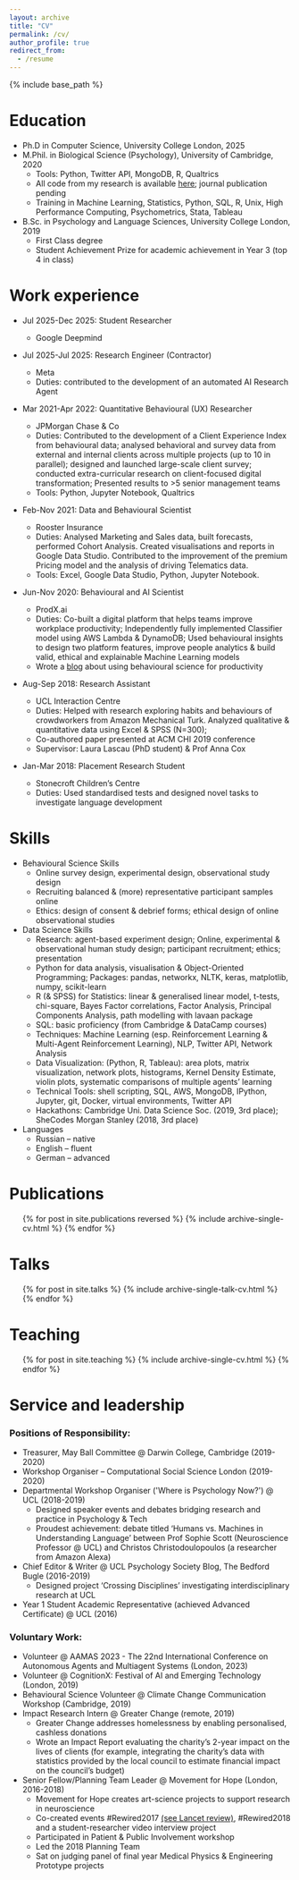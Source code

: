 ```yaml
---
layout: archive
title: "CV"
permalink: /cv/
author_profile: true
redirect_from:
  - /resume
---
```


{% include base_path %} 

Education
======
* Ph.D in Computer Science, University College London, 2025
* M.Phil. in Biological Science (Psychology), University of Cambridge, 2020 
  * Tools: Python, Twitter API, MongoDB, R, Qualtrics
  * All code from my research is available [here](https://github.com/Liza-Tennant/Twitter-NLP-SNA); journal publication pending
  * Training in Machine Learning, Statistics, Python, SQL, R, Unix, High Performance Computing, Psychometrics, Stata, Tableau
* B.Sc. in Psychology and Language Sciences, University College London, 2019
  * First Class degree
  * Student Achievement Prize for academic achievement in Year 3 (top 4 in class)

Work experience
======
* Jul 2025-Dec 2025: Student Researcher  
  * Google Deepmind
 
* Jul 2025-Jul 2025: Research Engineer (Contractor) 
  * Meta
  * Duties: contributed to the development of an automated AI Research Agent
 
* Mar 2021-Apr 2022: Quantitative Behavioural (UX) Researcher
  * JPMorgan Chase & Co
  * Duties: Contributed to the development of a Client Experience Index from behavioural data; analysed behavioral and survey data from external and internal clients across multiple projects (up to 10 in parallel); designed and launched large-scale client survey; conducted extra-curricular research on client-focused digital transformation; Presented results to >5 senior management teams
  * Tools: Python, Jupyter Notebook, Qualtrics

* Feb-Nov 2021: Data and Behavioural Scientist
  * Rooster Insurance
  * Duties: Analysed Marketing and Sales data, built forecasts, performed Cohort Analysis. Created visualisations and reports in Google Data Studio. Contributed to the improvement of the premium Pricing model and the analysis of driving Telematics data. 
  * Tools: Excel, Google Data Studio, Python, Jupyter Notebook.

* Jun-Nov 2020: Behavioural and AI Scientist
  * ProdX.ai
  * Duties: Co-built a digital platform that helps teams improve workplace productivity; Independently fully implemented Classifier model using AWS Lambda & DynamoDB; Used behavioural insights to design two platform features, improve people analytics & build valid, ethical and explainable Machine Learning models
  * Wrote a [blog](https://www.prodx.ai/blog/behavioral-science-improves-motivation-and-productivity) about using behavioural science for productivity

* Aug-Sep 2018: Research Assistant
  * UCL Interaction Centre
  * Duties: Helped with research exploring habits and behaviours of crowdworkers from Amazon Mechanical Turk. Analyzed qualitative & quantitative data using Excel & SPSS (N=300); 
  * Co-authored paper presented at ACM CHI 2019 conference
  * Supervisor: Laura Lascau (PhD student) & Prof Anna Cox

* Jan-Mar 2018: Placement Research Student
  * Stonecroft Children’s Centre
  * Duties: Used standardised tests and designed novel tasks to investigate language development
  
Skills
======
* Behavioural Science Skills
  * Online survey design, experimental design, observational study design
  * Recruiting balanced & (more) representative participant samples online
  * Ethics: design of consent & debrief forms; ethical design of online observational studies
* Data Science Skills
  * Research: agent-based experiment design; Online, experimental & observational human study design; participant recruitment; ethics; presentation
  * Python for data analysis, visualisation & Object-Oriented Programming; Packages: pandas, networkx, NLTK, keras, matplotlib, numpy, scikit-learn
  * R (& SPSS) for Statistics: linear & generalised linear model, t-tests, chi-square, Bayes Factor correlations, Factor Analysis, Principal Components Analysis, path modelling with lavaan package 
  * SQL: basic proficiency (from Cambridge & DataCamp courses)
  * Techniques: Machine Learning (esp. Reinforcement Learning & Multi-Agent Reinforcement Learning), NLP, Twitter API, Network Analysis
  * Data Visualization: (Python, R, Tableau): area plots, matrix visualization, network plots, histograms, Kernel Density Estimate, violin plots, systematic comparisons of multiple agents’ learning
  * Technical Tools: shell scripting, SQL, AWS, MongoDB, IPython, Jupyter, git, Docker, virtual environments, Twitter API
  * Hackathons: Cambridge Uni. Data Science Soc. (2019, 3rd place); SheCodes Morgan Stanley (2018, 3rd place)
* Languages
  * Russian – native
  * English – fluent
  * German – advanced

Publications
======
  <ul>{% for post in site.publications reversed %}
    {% include archive-single-cv.html %}
  {% endfor %}</ul>
  
Talks
======
  <ul>{% for post in site.talks %}
    {% include archive-single-talk-cv.html %}
  {% endfor %}</ul>
  
Teaching
======
  <ul>{% for post in site.teaching %}
    {% include archive-single-cv.html %}
  {% endfor %}</ul>
  
Service and leadership
======
### Positions of Responsibility: 
* Treasurer, May Ball Committee @ Darwin College, Cambridge (2019-2020)
* Workshop Organiser – Computational Social Science London (2019-2020)
* Departmental Workshop Organiser ('Where is Psychology Now?') @ UCL (2018-2019)
  * Designed speaker events and debates bridging research and practice in Psychology & Tech 
  * Proudest achievement: debate titled ‘Humans vs. Machines in Understanding Language’ between Prof Sophie Scott (Neuroscience Professor @ UCL) and Christos Christodoulopoulos (a researcher from Amazon Alexa)
* Chief Editor & Writer @ UCL Psychology Society Blog, The Bedford Bugle (2016-2019)
  * Designed project ‘Crossing Disciplines’ investigating interdisciplinary research at UCL 
* Year 1 Student Academic Representative (achieved Advanced Certificate) @ UCL (2016)

### Voluntary Work:
* Volunteer @ AAMAS 2023 - The 22nd International Conference on Autonomous Agents and Multiagent Systems (London, 2023)
* Volunteer @ CognitionX: Festival of AI and Emerging Technology (London, 2019)
* Behavioural Science Volunteer @ Climate Change Communication Workshop (Cambridge, 2019)
* Impact Research Intern @ Greater Change (remote, 2019)
  * Greater Change addresses homelessness by enabling personalised, cashless donations
  * Wrote an Impact Report evaluating the charity’s 2-year impact on the lives of clients (for example, integrating the charity’s data with statistics provided by the local council to estimate financial impact on the council’s budget) 
* Senior Fellow/Planning Team Leader @ Movement for Hope (London, 2016-2018)
  * Movement for Hope creates art-science projects to support research in neuroscience 
  * Co-created events #Rewired2017 [(see Lancet review)](https://www.thelancet.com/pdfs/journals/laneur/PIIS1474-4422(17)30120-5.pdf), #Rewired2018 and a student-researcher video interview project
  * Participated in Patient & Public Involvement workshop 
  * Led the 2018 Planning Team
  * Sat on judging panel of final year Medical Physics & Engineering Prototype projects

